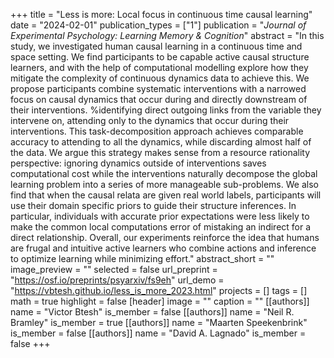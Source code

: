 +++
title = "Less is more: Local focus in continuous time causal learning"
date = "2024-02-01"
publication_types = ["1"]
publication = "_Journal of Experimental Psychology: Learning Memory & Cognition_"
abstract = "In this study, we investigated human causal learning in a continuous time and space setting. We find participants to be capable active causal structure learners, and with the help of computational modelling explore how they mitigate the complexity of continuous dynamics data to achieve this. We propose participants combine systematic interventions with a narrowed focus on causal dynamics that occur during and directly downstream of their interventions. %identifying direct outgoing links from the variable they intervene on, attending only to the dynamics that occur during their interventions. This task-decomposition approach achieves comparable accuracy to attending to all the dynamics, while discarding almost half of the data. We argue this strategy makes sense from a resource rationality perspective: ignoring dynamics outside of interventions saves computational cost while the interventions naturally decompose the global learning problem into a series of more manageable sub-problems. We also find that when the causal relata are given real world labels, participants will use their domain specific priors to guide their structure inferences. In particular, individuals with accurate prior expectations were less likely to make the common local computations error of mistaking an indirect for a direct relationship. Overall, our experiments reinforce the idea that humans are frugal and intuitive active learners who combine actions and inference to optimize learning while minimizing effort."
abstract_short = ""
image_preview = ""
selected = false
url_preprint = "https://osf.io/preprints/psyarxiv/fs9eh"
url_demo =  "https://vbtesh.github.io/less_is_more_2023.html"
projects = []
tags = []
math = true
highlight = false
[header]
image = ""
caption = ""
[[authors]]
	name = "Victor Btesh"
	is_member = false
[[authors]]
	name = "Neil R. Bramley"
	is_member = true
[[authors]]
	name = "Maarten Speekenbrink"
	is_member = false
[[authors]]
	name = "David A. Lagnado"
	is_member = false
+++

